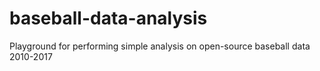 # baseball-data-analysis
Playground for performing simple analysis on open-source baseball data 2010-2017
